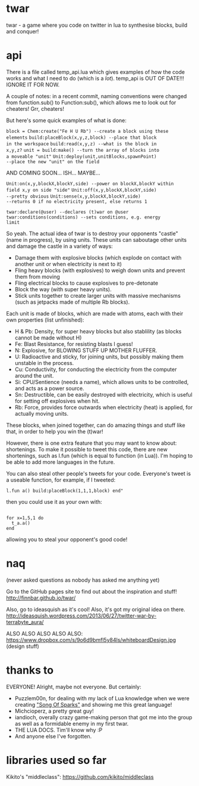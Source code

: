 twar
====

twar - a game where you code on twitter in lua to synthesise blocks, build and conquer!

api
===

There is a file called temp_api.lua which gives examples of how the code works and what I need to do (which is a *lot*). temp_api is OUT OF DATE!!! IGNORE IT FOR NOW.

A couple of notes: in a recent commit, naming conventions were changed from function.sub() to Function:sub(), which allows me to look out for cheaters! Grr, cheaters!

But here's some quick examples of what is done:

<code>block = Chem:create("Fe H U Rb")        --create a block using these elements</code>
<code>build:placeBlock(x,y,z,block)           --place that block in the workspace</code>
<code>build:read(x,y,z)                       --what is the block in x,y,z?</code>
<code>unit = build:make()                     --turn the array of blocks into a moveable "unit"</code>
<code>Unit:deploy(unit,unitBlocks,spawnPoint) --place the new "unit" on the field</code>

AND COMING SOON... ISH... MAYBE...

<code>Unit:on(x,y,blockX,blockY,side)         --power on blockX,blockY within field x,y on side "side"</code>
<code>Unit:off(x,y,blockX,blockY,side)        --pretty obvious</code>
<code>Unit:sense(x,y,blockX,blockY,side)      --returns 0 if no electricity present, else returns 1</code>

<code>twar:declare(@user)                     --declares (t)war on @user</code>
<code>twar:conditions(conditions)             --sets conditions, e.g. energy limit</code>

So yeah.
The actual idea of twar is to destroy your opponents "castle" (name in progress), by using units. These units can saboutage other units and damage the castle in a variety of ways:
<ul>
<li>Damage them with explosive blocks (which explode on contact with another unit or when electricity is next to it)</li>
<li>Fling heavy blocks (with explosives) to weigh down units and prevent them from moving</li>
<li>Fling electrical blocks to cause explosives to pre-detonate</li>
<li>Block the way (with super heavy units).</li>
<li>Stick units together to create larger units with massive mechanisms (such as jetpacks made of multiple Rb blocks).</li>
</ul>

Each unit is made of blocks, which are made with atoms, each with their own properties (list unfinished):
<ul>
<li>H & Pb: Density, for super heavy blocks but also stablility (as blocks cannot be made without H)</li>
<li>Fe: Blast Resistance, for resisting blasts I guess!</li>
<li>N: Explosive, for BLOWING STUFF UP MOTHER FLUFFER.</li>
<li>U: Radioactive and sticky, for joining units, but possibly making them unstable in the process.</li>
<li>Cu: Conductivity, for conducting the electricity from the computer around the unit.</li>
<li>Si: CPU/Sentience (needs a name), which allows units to be controlled, and acts as a power source.</li>
<li>Sn: Destructible, can be easily destroyed with electricity, which is useful for setting off explosives when hit.</li>
<li>Rb: Force, provides force outwards when electricity (heat) is applied, for actually moving units.</li>
</ul>

These blocks, when joined together, can do amazing things and stuff like that, in order to help you win the (t)war!

However, there is one extra feature that you may want to know about: shortenings. To make it possible to tweet this code, there are new shortenings, such as l.fun (which is equal to function (in Lua)). I'm hoping to be able to add more languages in the future.

You can also steal other people's tweets for your code. Everyone's tweet is a useable function, for example, if I tweeted:

<code>l.fun a() build:placeBlock(1,1,1,block) end"</code>

then you could use it as your own with:

<code>
for x=1,5,1 do
  t_a.a()
end
</code>

allowing you to steal your opponent's good code!

naq
===
(never asked questions as nobody has asked me anything yet)

Go to the GitHub pages site to find out about the inspiration and stuff!
http://finnbar.github.io/twar/

Also, go to ideasquish as it's cool! Also, it's got my original idea on there.
http://ideasquish.wordpress.com/2013/06/27/twitter-war-by-terrabyte_aura/

ALSO ALSO ALSO ALSO ALSO:
https://www.dropbox.com/s/9o6d9bmfl5y84ls/whiteboardDesign.jpg (design stuff)

thanks to
===

EVERYONE! Alright, maybe not everyone. But certainly:
<ul>
<li> Puzzlem00n, for dealing with my lack of Lua knowledge when we were creating <a href="http://allhailnoah.github.io/PonycornMusicDreamers/">"Song Of Sparks"</a> and showing me this great language!</li>
<li> Michcioperz, a pretty great guy!</li>
<li> iandioch, overally crazy game-making person that got me into the group as well as a formidable enemy in my first twar.</li>
<li> THE LUA DOCS. Tim'll know why :P</li>
<li> And anyone else I've forgotten.</li>
</ul>

libraries used so far
===

Kikito's "middleclass": https://github.com/kikito/middleclass
